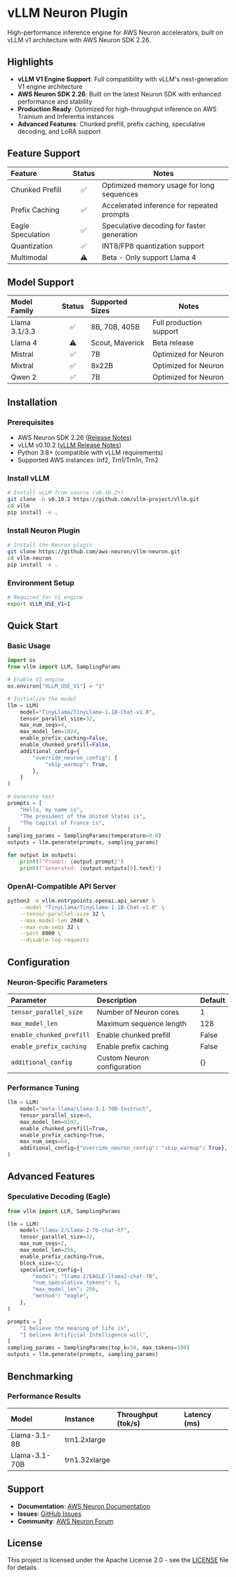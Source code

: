 # vLLM Neuron Plugin

High-performance inference engine for AWS Neuron accelerators, built on vLLM v1 architecture with AWS Neuron SDK 2.26.

## Highlights

- **vLLM V1 Engine Support**: Full compatibility with vLLM's next-generation V1 engine architecture
- **AWS Neuron SDK 2.26**: Built on the latest Neuron SDK with enhanced performance and stability
- **Production Ready**: Optimized for high-throughput inference on AWS Trainium and Inferentia instances
- **Advanced Features**: Chunked prefill, prefix caching, speculative decoding, and LoRA support

## Feature Support

| Feature | Status | Notes |
|:--------|:------:|-------|
| Chunked Prefill | ✅ | Optimized memory usage for long sequences |
| Prefix Caching | ✅ | Accelerated inference for repeated prompts |
| Eagle Speculation | ✅ | Speculative decoding for faster generation |
| Quantization | ✅ | INT8/FP8 quantization support |
| Multimodal | ⚠️ | Beta - Only support Llama 4 |

## Model Support

| Model Family | Status | Supported Sizes | Notes |
|:-------------|:------:|:----------------|-------|
| Llama 3.1/3.3 | ✅ | 8B, 70B, 405B | Full production support |
| Llama 4 | ⚠️ | Scout, Maverick | Beta release |
| Mistral | ✅ | 7B| Optimized for Neuron |
| Mixtral | ✅ | 8x22B | Optimized for Neuron |
| Qwen 2 | ✅ | 7B| Optimized for Neuron |

## Installation

### Prerequisites

- AWS Neuron SDK 2.26 ([Release Notes](https://awsdocs-neuron.readthedocs-hosted.com/en/latest/release-notes/2.26.0/))
- vLLM v0.10.2 ([vLLM Release Notes](https://github.com/vllm-project/vllm/releases))
- Python 3.8+ (compatible with vLLM requirements)
- Supported AWS instances: Inf2, Trn1/Trn1n, Trn2

### Install vLLM

```bash
# Install vLLM from source (v0.10.2+)
git clone -b v0.10.2 https://github.com/vllm-project/vllm.git
cd vllm
pip install -e .
```

### Install Neuron Plugin

```bash
# Install the Neuron plugin
git clone https://github.com/aws-neuron/vllm-neuron.git
cd vllm-neuron
pip install -e .
```

### Environment Setup

```bash
# Required for V1 engine
export VLLM_USE_V1=1
```

## Quick Start

### Basic Usage

```python
import os
from vllm import LLM, SamplingParams

# Enable V1 engine
os.environ["VLLM_USE_V1"] = "1"

# Initialize the model
llm = LLM(
    model="TinyLlama/TinyLlama-1.1B-Chat-v1.0",
    tensor_parallel_size=32,
    max_num_seqs=4,
    max_model_len=1024,
    enable_prefix_caching=False,
    enable_chunked_prefill=False,
    additional_config={
        "override_neuron_config": {
            "skip_warmup": True,
        },
    }
)

# Generate text
prompts = [
    "Hello, my name is",
    "The president of the United States is",
    "The capital of France is",
]
sampling_params = SamplingParams(temperature=0.0)
outputs = llm.generate(prompts, sampling_params)

for output in outputs:
    print(f"Prompt: {output.prompt}")
    print(f"Generated: {output.outputs[0].text}")
```

### OpenAI-Compatible API Server

```bash
python3 -m vllm.entrypoints.openai.api_server \
    --model "TinyLlama/TinyLlama-1.1B-Chat-v1.0" \
    --tensor-parallel-size 32 \
    --max-model-len 2048 \
    --max-num-seqs 32 \
    --port 8000 \
    --disable-log-requests
```

## Configuration

### Neuron-Specific Parameters

| Parameter | Description | Default |
|:----------|:------------|:--------|
| `tensor_parallel_size` | Number of Neuron cores | 1 |
| `max_model_len` | Maximum sequence length | 128 |
| `enable_chunked_prefill` | Enable chunked prefill | False |
| `enable_prefix_caching` | Enable prefix caching | False |
| `additional_config` | Custom Neuron configuration | {} |

### Performance Tuning

```python
llm = LLM(
    model="meta-llama/Llama-3.1-70B-Instruct",
    tensor_parallel_size=8,
    max_model_len=8192,
    enable_chunked_prefill=True,
    enable_prefix_caching=True,
    max_num_seqs=64,
    additional_config={"override_neuron_config": "skip_warmup": True},
)
```

## Advanced Features

### Speculative Decoding (Eagle)

```python
from vllm import LLM, SamplingParams

llm = LLM(
    model="llama-2/Llama-2-7b-chat-hf",
    tensor_parallel_size=32,
    max_num_seqs=2,
    max_model_len=256,
    enable_prefix_caching=True,
    block_size=32,
    speculative_config={
        "model": "llama-2/EAGLE-llama2-chat-7B",
        "num_speculative_tokens": 5,
        "max_model_len": 256,
        "method": "eagle",
    },
)

prompts = [
    "I believe the meaning of life is",
    "I believe Artificial Intelligence will",
]
sampling_params = SamplingParams(top_k=50, max_tokens=100)
outputs = llm.generate(prompts, sampling_params)
```

## Benchmarking

### Performance Results

| Model | Instance | Throughput (tok/s) | Latency (ms) |
|:------|:---------|:-------------------|:-------------|
| Llama-3.1-8B | trn1.2xlarge |  |  |
| Llama-3.1-70B | trn1.32xlarge |  |  |

## Support

- **Documentation**: [AWS Neuron Documentation](https://awsdocs-neuron.readthedocs-hosted.com/)
- **Issues**: [GitHub Issues](https://github.com/aws-neuron/vllm-neuron/issues)
- **Community**: [AWS Neuron Forum](https://forums.aws.amazon.com/forum.jspa?forumID=355)

## License

This project is licensed under the Apache License 2.0 - see the [LICENSE](LICENSE) file for details.
